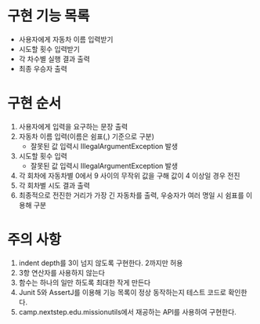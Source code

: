 # 구현 기능 목록
- 사용자에게 자동차 이름 입력받기
- 시도할 횟수 입력받기
- 각 차수별 실행 결과 출력
- 최종 우승자 출력

# 구현 순서
1. 사용자에게 입력을 요구하는 문장 출력
2. 자동차 이름 입력(이름은 쉼표(,) 기준으로 구분)
    - 잘못된 값 입력시 IllegalArgumentException 발생
3. 시도할 횟수 입력
    - 잘못된 값 입력시 IllegalArgumentException 발생
4. 각 회차에 자동차별 0에서 9 사이의 무작위 값을 구해 값이 4 이상일 경우 전진
5. 각 회차별 시도 결과 출력
6. 최종적으로 전진한 거리가 가장 긴 자동차를 출력, 우숭자가 여러 명일 시 쉼표를 이용해 구분

# 주의 사항
1. indent depth를 3이 넘지 않도록 구현한다. 2까지만 허용
2. 3항 연산자를 사용하지 않는다
3. 함수는 하나의 일만 하도록 최대한 작게 만든다
4. Junit 5와 AssertJ를 이용해 기능 목록이 정상 동작하는지 테스트 코드로 확인한다.
5. camp.nextstep.edu.missionutils에서 재공하는 API를 사용하여 구현한다.